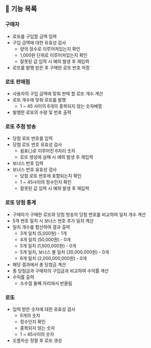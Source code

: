 ## 🎰 기능 목록

### 구매자

- 로또를 구입할 금액 입력
- 구입 금액에 대한 유효성 검사
  - 양의 정수로 이루어져있는지 확인
  - 1,000원 단위로 이루어져있는지 확인
  - 잘못된 값 입력 시 예외 발생 후 재입력
- 로또를 발행 받은 후 구매한 로또 번호 저장

### 로또 판매점

- 사용자의 구입 금액에 맞춰 판매 할 로또 개수 계산
- 로또 개수에 맞춰 로또를 발행
  - 1 ~ 45 사이의 6개의 중복되지 않는 숫자배열
- 발행한 로또의 수량 및 번호 출력

### 로또 추첨 방송

- 당첨 로또 번호를 입력
- 당첨 로또 번호 유효성 검사
  - 쉼표(,)로 이루어진 6자리 숫자
  - 로또 생성에 실패 시 예외 발생 후 재입력
- 보너스 번호 입력
- 보너스 번호 유효성 검사
  - 당첨 로또 번호에 포함되는지 확인
  - 1 ~ 45사이의 정수인지 확인
  - 잘못된 값 입력 시 예외 발생 후 재입력

### 로또 당첨 통계

- 구매자가 구매한 로또와 당첨 방송의 당첨 번호를 비교하여 일치 개수 계산
- 5개 번호 일치 시 보너스 번호 추가 일치 계산
- 일치 개수를 합산하여 결과 출력
  - 3개 일치 (5,000원) - 1개
  - 4개 일치 (50,000원) - 0개
  - 5개 일치 (1,500,000원) - 0개
  - 5개 일치, 보너스 볼 일치 (30,000,000원) - 0개
  - 6개 일치 (2,000,000,000원) - 0개
- 해당 결과에서 총 당첨금 계산
- 총 당첨금과 구매자의 구입금과 비교하여 수익률 계산
- 수익률 출력
  - 소수점 둘째 자리에서 반올림

### 로또

- 입력 받은 숫자에 대한 유효성 검사
  - 6개의 숫자
  - 정수인지 확인
  - 중복되지 않는 숫자
  - 1 ~ 45사이의 숫자
- 오름차순 정렬 후 로또 생성
